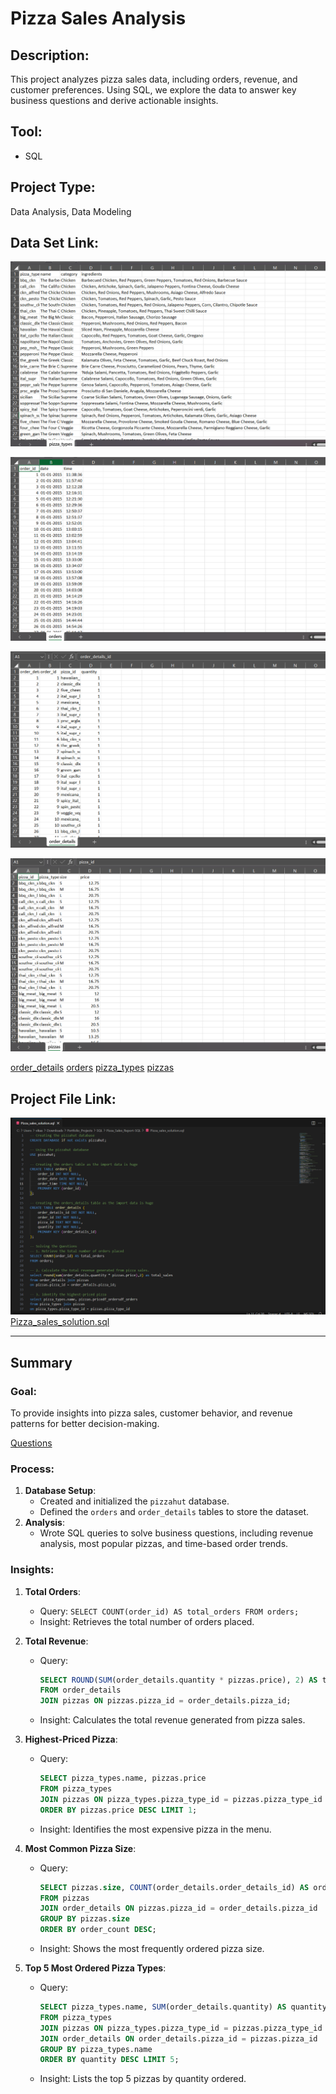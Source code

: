 # Pizza Sales Analysis

## Description:
This project analyzes pizza sales data, including orders, revenue, and customer preferences. Using SQL, we explore the data to answer key business questions and derive actionable insights.

## Tool:
- SQL

## Project Type:
Data Analysis, Data Modeling

## Data Set Link:
![one](./one.png)

![two](./two.png)

![three](./three.png)

![four](./four.png)

[order_details](order_details.csv)
[orders](orders.csv)
[pizza_types](pizza_types.csv)
[pizzas](pizzas.csv)

## Project File Link:
![sql_output](./sql_output.png)
[Pizza_sales_solution.sql](./Pizza_sales_solution.sql)


---

## Summary

### Goal:
To provide insights into pizza sales, customer behavior, and revenue patterns for better decision-making.

[Questions](./Questions.txt)

### Process:
1. **Database Setup**:
   - Created and initialized the `pizzahut` database.
   - Defined the `orders` and `order_details` tables to store the dataset.
2. **Analysis**:
   - Wrote SQL queries to solve business questions, including revenue analysis, most popular pizzas, and time-based order trends.

### Insights:
1. **Total Orders**:
   - Query: `SELECT COUNT(order_id) AS total_orders FROM orders;`
   - Insight: Retrieves the total number of orders placed.
   
2. **Total Revenue**:
   - Query: 
     ```sql
     SELECT ROUND(SUM(order_details.quantity * pizzas.price), 2) AS total_sales
     FROM order_details 
     JOIN pizzas ON pizzas.pizza_id = order_details.pizza_id;
     ```
   - Insight: Calculates the total revenue generated from pizza sales.

3. **Highest-Priced Pizza**:
   - Query:
     ```sql
     SELECT pizza_types.name, pizzas.price
     FROM pizza_types
     JOIN pizzas ON pizza_types.pizza_type_id = pizzas.pizza_type_id
     ORDER BY pizzas.price DESC LIMIT 1;
     ```
   - Insight: Identifies the most expensive pizza in the menu.

4. **Most Common Pizza Size**:
   - Query:
     ```sql
     SELECT pizzas.size, COUNT(order_details.order_details_id) AS order_count
     FROM pizzas
     JOIN order_details ON pizzas.pizza_id = order_details.pizza_id
     GROUP BY pizzas.size
     ORDER BY order_count DESC;
     ```
   - Insight: Shows the most frequently ordered pizza size.

5. **Top 5 Most Ordered Pizza Types**:
   - Query:
     ```sql
     SELECT pizza_types.name, SUM(order_details.quantity) AS quantity
     FROM pizza_types
     JOIN pizzas ON pizza_types.pizza_type_id = pizzas.pizza_type_id
     JOIN order_details ON order_details.pizza_id = pizzas.pizza_id
     GROUP BY pizza_types.name
     ORDER BY quantity DESC LIMIT 5;
     ```
   - Insight: Lists the top 5 pizzas by quantity ordered.


